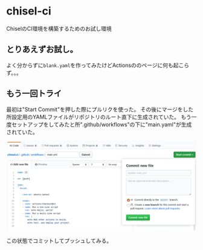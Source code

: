 # chisel-ci
ChiselのCI環境を構築するためのお試し環境

## とりあえずお試し。

よく分からずに`blank.yaml`を作ってみたけどActionsののページに何も起こらず。。。

## もう一回トライ

最初は"Start Commit"を押した際にプルリクを使った。
その後にマージをした所設定用のYAMLファイルがリポジトリのルート直下に生成されていた。
もう一度セットアップをしてみたと所".github/workflows"の下に"main.yaml"が生成されていた。

![再度トライした際の画面キャプチャ](img/github_actions_setup.png)

この状態でコミットしてプッシュしてみる。
